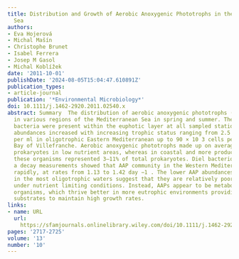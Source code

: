```yaml
---
title: Distribution and Growth of Aerobic Anoxygenic Phototrophs in the Mediterranean
  Sea
authors:
- Eva Hojerová
- Michal Mašín
- Christophe Brunet
- Isabel Ferrera
- Josep M Gasol
- Michal Koblížek
date: '2011-10-01'
publishDate: '2024-08-05T15:04:47.610891Z'
publication_types:
- article-journal
publication: '*Environmental Microbiology*'
doi: 10.1111/j.1462-2920.2011.02540.x
abstract: Summary  The distribution of aerobic anoxygenic phototrophs (AAPs) was surveyed
  in various regions of the Mediterranean Sea in spring and summer. These phototrophic
  bacteria were present within the euphotic layer at all sampled stations. The AAP
  abundances increased with increasing trophic status ranging from 2.5 × 10 3 cells
  per ml in oligotrophic Eastern Mediterranean up to 90 × 10 3 cells per ml in the
  Bay of Villefranche. Aerobic anoxygenic phototrophs made up on average 1–4% of total
  prokaryotes in low nutrient areas, whereas in coastal and more productive stations
  these organisms represented 3–11% of total prokaryotes. Diel bacteriochlorophyll
  a decay measurements showed that AAP community in the Western Mediterranean grew
  rapidly, at rates from 1.13 to 1.42 day −1 . The lower AAP abundances registered
  in the most oligotrophic waters suggest that they are relatively poor competitors
  under nutrient limiting conditions. Instead, AAPs appear to be metabolically active
  organisms, which thrive better in more eutrophic environments providing the necessary
  substrates to maintain high growth rates.
links:
- name: URL
  url: 
    https://sfamjournals.onlinelibrary.wiley.com/doi/10.1111/j.1462-2920.2011.02540.x
pages: '2717-2725'
volume: '13'
number: '10'
---
```

